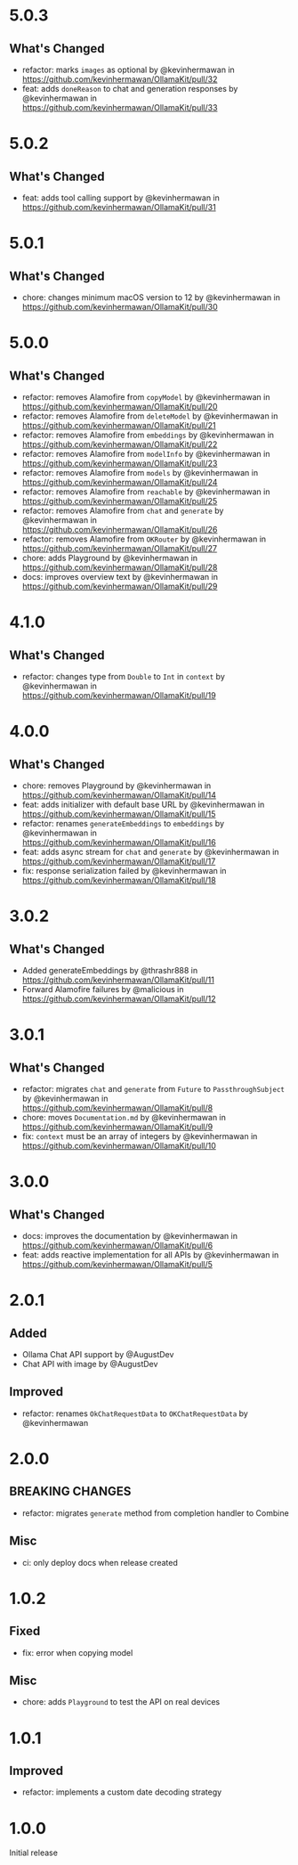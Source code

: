 # 5.0.3

## What's Changed

- refactor: marks `images` as optional by @kevinhermawan in https://github.com/kevinhermawan/OllamaKit/pull/32
- feat: adds `doneReason` to chat and generation responses by @kevinhermawan in https://github.com/kevinhermawan/OllamaKit/pull/33

# 5.0.2

## What's Changed

- feat: adds tool calling support by @kevinhermawan in https://github.com/kevinhermawan/OllamaKit/pull/31

# 5.0.1

## What's Changed

- chore: changes minimum macOS version to 12 by @kevinhermawan in https://github.com/kevinhermawan/OllamaKit/pull/30

# 5.0.0

## What's Changed

- refactor: removes Alamofire from `copyModel` by @kevinhermawan in https://github.com/kevinhermawan/OllamaKit/pull/20
- refactor: removes Alamofire from `deleteModel` by @kevinhermawan in https://github.com/kevinhermawan/OllamaKit/pull/21
- refactor: removes Alamofire from `embeddings` by @kevinhermawan in https://github.com/kevinhermawan/OllamaKit/pull/22
- refactor: removes Alamofire from `modelInfo` by @kevinhermawan in https://github.com/kevinhermawan/OllamaKit/pull/23
- refactor: removes Alamofire from `models` by @kevinhermawan in https://github.com/kevinhermawan/OllamaKit/pull/24
- refactor: removes Alamofire from `reachable` by @kevinhermawan in https://github.com/kevinhermawan/OllamaKit/pull/25
- refactor: removes Alamofire from `chat` and `generate` by @kevinhermawan in https://github.com/kevinhermawan/OllamaKit/pull/26
- refactor: removes Alamofire from `OKRouter` by @kevinhermawan in https://github.com/kevinhermawan/OllamaKit/pull/27
- chore: adds Playground by @kevinhermawan in https://github.com/kevinhermawan/OllamaKit/pull/28
- docs: improves overview text by @kevinhermawan in https://github.com/kevinhermawan/OllamaKit/pull/29

# 4.1.0

## What's Changed

- refactor: changes type from `Double` to `Int` in `context` by @kevinhermawan in https://github.com/kevinhermawan/OllamaKit/pull/19

# 4.0.0

## What's Changed

- chore: removes Playground by @kevinhermawan in https://github.com/kevinhermawan/OllamaKit/pull/14
- feat: adds initializer with default base URL by @kevinhermawan in https://github.com/kevinhermawan/OllamaKit/pull/15
- refactor: renames `generateEmbeddings` to `embeddings` by @kevinhermawan in https://github.com/kevinhermawan/OllamaKit/pull/16
- feat: adds async stream for `chat` and `generate` by @kevinhermawan in https://github.com/kevinhermawan/OllamaKit/pull/17
- fix: response serialization failed by @kevinhermawan in https://github.com/kevinhermawan/OllamaKit/pull/18

# 3.0.2

## What's Changed

- Added generateEmbeddings by @thrashr888 in https://github.com/kevinhermawan/OllamaKit/pull/11
- Forward Alamofire failures by @malicious in https://github.com/kevinhermawan/OllamaKit/pull/12

# 3.0.1

## What's Changed

- refactor: migrates `chat` and `generate` from `Future` to `PassthroughSubject` by @kevinhermawan in https://github.com/kevinhermawan/OllamaKit/pull/8
- chore: moves `Documentation.md` by @kevinhermawan in https://github.com/kevinhermawan/OllamaKit/pull/9
- fix: `context` must be an array of integers by @kevinhermawan in https://github.com/kevinhermawan/OllamaKit/pull/10

# 3.0.0

## What's Changed

- docs: improves the documentation by @kevinhermawan in https://github.com/kevinhermawan/OllamaKit/pull/6
- feat: adds reactive implementation for all APIs by @kevinhermawan in https://github.com/kevinhermawan/OllamaKit/pull/5

# 2.0.1

## Added

- Ollama Chat API support by @AugustDev
- Chat API with image by @AugustDev

## Improved

- refactor: renames `OkChatRequestData` to `OKChatRequestData` by @kevinhermawan

# 2.0.0

## BREAKING CHANGES

- refactor: migrates `generate` method from completion handler to Combine

## Misc

- ci: only deploy docs when release created

# 1.0.2

## Fixed

- fix: error when copying model

## Misc

- chore: adds `Playground` to test the API on real devices

# 1.0.1

## Improved

- refactor: implements a custom date decoding strategy

# 1.0.0

Initial release
